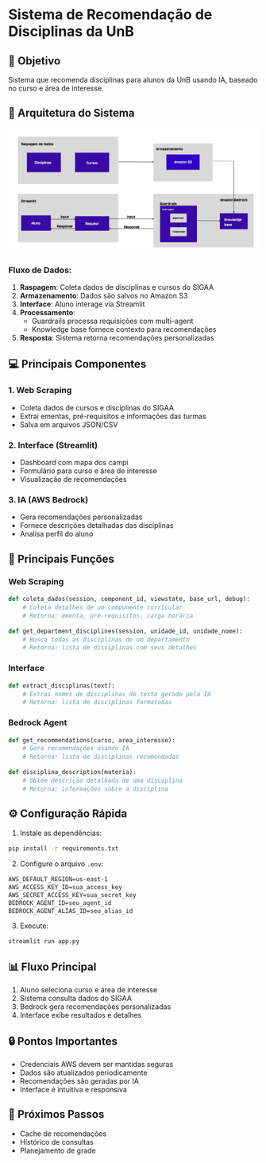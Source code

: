 # Sistema de Recomendação de Disciplinas da UnB

## 🎯 Objetivo
Sistema que recomenda disciplinas para alunos da UnB usando IA, baseado no curso e área de interesse.

## 📐 Arquitetura do Sistema

![Diagrama da Arquitetura](../../../assets/diagrama.jpeg)

### Fluxo de Dados:
1. **Raspagem**: Coleta dados de disciplinas e cursos do SIGAA
2. **Armazenamento**: Dados são salvos no Amazon S3
3. **Interface**: Aluno interage via Streamlit
4. **Processamento**: 
   - Guardrails processa requisições com multi-agent
   - Knowledge base fornece contexto para recomendações
5. **Resposta**: Sistema retorna recomendações personalizadas

## 💻 Principais Componentes

### 1. Web Scraping
- Coleta dados de cursos e disciplinas do SIGAA
- Extrai ementas, pré-requisitos e informações das turmas
- Salva em arquivos JSON/CSV

### 2. Interface (Streamlit)
- Dashboard com mapa dos campi
- Formulário para curso e área de interesse
- Visualização de recomendações

### 3. IA (AWS Bedrock)
- Gera recomendações personalizadas
- Fornece descrições detalhadas das disciplinas
- Analisa perfil do aluno

## 🔧 Principais Funções

### Web Scraping
```python
def coleta_dados(session, component_id, viewstate, base_url, debug):
    # Coleta detalhes de um componente curricular
    # Retorna: ementa, pré-requisitos, carga horária
```

```python
def get_department_disciplines(session, unidade_id, unidade_nome):
    # Busca todas as disciplinas de um departamento
    # Retorna: lista de disciplinas com seus detalhes
```

### Interface
```python
def extract_disciplinas(text):
    # Extrai nomes de disciplinas do texto gerado pela IA
    # Retorna: lista de disciplinas formatadas
```

### Bedrock Agent
```python
def get_recommendations(curso, area_interesse):
    # Gera recomendações usando IA
    # Retorna: lista de disciplinas recomendadas
```

```python
def disciplina_description(materia):
    # Obtém descrição detalhada de uma disciplina
    # Retorna: informações sobre a disciplina
```

## ⚙️ Configuração Rápida

1. Instale as dependências:
```bash
pip install -r requirements.txt
```

2. Configure o arquivo `.env`:
```env
AWS_DEFAULT_REGION=us-east-1
AWS_ACCESS_KEY_ID=sua_access_key
AWS_SECRET_ACCESS_KEY=sua_secret_key
BEDROCK_AGENT_ID=seu_agent_id
BEDROCK_AGENT_ALIAS_ID=seu_alias_id
```

3. Execute:
```bash
streamlit run app.py
```

## 📊 Fluxo Principal

1. Aluno seleciona curso e área de interesse
2. Sistema consulta dados do SIGAA
3. Bedrock gera recomendações personalizadas
4. Interface exibe resultados e detalhes

## 🔒 Pontos Importantes

- Credenciais AWS devem ser mantidas seguras
- Dados são atualizados periodicamente
- Recomendações são geradas por IA
- Interface é intuitiva e responsiva

## 🚀 Próximos Passos
- Cache de recomendações
- Histórico de consultas
- Planejamento de grade 